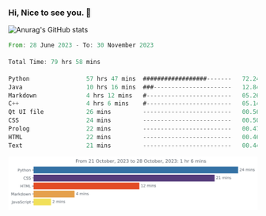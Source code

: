 ### Hi, Nice to see you. 👋

<!--
**EtherFin/EtherFin** is a ✨ _special_ ✨ repository because its `README.md` (this file) appears on your GitHub profile.

Here are some ideas to get you started:

- 🔭 I’m currently working on ...
- 🌱 I’m currently learning ...
- 👯 I’m looking to collaborate on ...
- 🤔 I’m looking for help with ...
- 💬 Ask me about ...
- 📫 How to reach me: ...
- 😄 Pronouns: ...
- ⚡ Fun fact: ...
-->


![Anurag's GitHub stats](https://github-readme-stats.vercel.app/api?username=EtherFin&bg_color=30,e96443,e97f43,e99943,e9b443,e9ce43,e9e843,d3e943,bee943,a9e943,94e943&title_color=fff&text_color=000&show_icons=true&icon_color=000)


<!--START_SECTION:waka-->

```rust
From: 28 June 2023 - To: 30 November 2023

Total Time: 79 hrs 58 mins

Python                57 hrs 47 mins  ##################-------   72.24 %
Java                  10 hrs 16 mins  ###----------------------   12.84 %
Markdown              4 hrs 12 mins   #------------------------   05.26 %
C++                   4 hrs 6 mins    #------------------------   05.14 %
Qt UI file            26 mins         -------------------------   00.56 %
CSS                   24 mins         -------------------------   00.50 %
Prolog                22 mins         -------------------------   00.47 %
HTML                  22 mins         -------------------------   00.46 %
Text                  21 mins         -------------------------   00.44 %
```

<!--END_SECTION:waka-->

<img
  src="https://github.com/EtherFin/EtherFin/blob/master/images/stat.svg"
  alt="Work Dashboard"
/>

